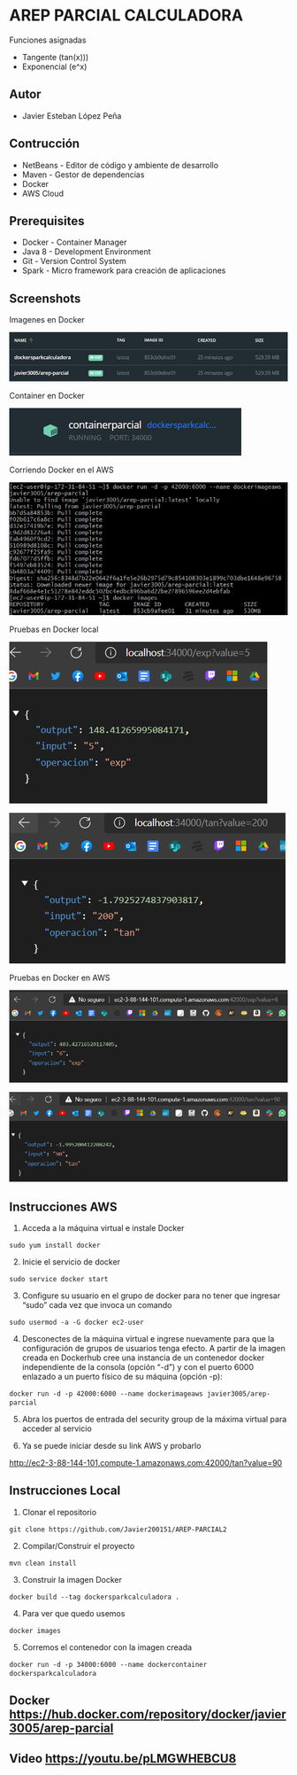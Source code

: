 # AREP PARCIAL CALCULADORA
Funciones asignadas
- Tangente (tan(x)))
- Exponencial (e^x)

## Autor
* Javier Esteban López Peña

## Contrucción
* NetBeans - Editor de código y ambiente de desarrollo
* Maven - Gestor de dependencias
* Docker 
* AWS Cloud

## Prerequisites
* Docker - Container Manager
* Java 8 - Development Environment
* Git - Version Control System
* Spark - Micro framework para creación de aplicaciones

## Screenshots

Imagenes en Docker

![](img/imageslocal.png)

Container en Docker 

![](img/containerlocal.png)

Corriendo Docker en el AWS

![](img/dockeraws.png)

Pruebas en Docker local

![](img/dockerexp.png)

![](img/dockertan.png)

Pruebas en Docker en AWS

![](img/pruebaexp.png)

![](img/pruebatan.png)

## Instrucciones AWS
1. Acceda a la máquina virtual e instale Docker

```
sudo yum install docker
```

2. Inicie el servicio de docker

```
sudo service docker start
```

3. Configure su usuario en el grupo de docker para no tener que ingresar “sudo” cada vez que invoca un comando

```
sudo usermod -a -G docker ec2-user
```

4. Desconectes de la máquina virtual e ingrese nuevamente para que la configuración de grupos de usuarios tenga efecto. A partir de la imagen creada en Dockerhub cree una instancia de un contenedor docker independiente de la consola (opción “-d”) y con el puerto 6000 enlazado a un puerto físico de su máquina (opción -p):

```
docker run -d -p 42000:6000 --name dockerimageaws javier3005/arep-parcial
```

5. Abra los puertos de entrada del security group de la máxima virtual para acceder al servicio

6. Ya se puede iniciar desde su link AWS y probarlo

http://ec2-3-88-144-101.compute-1.amazonaws.com:42000/tan?value=90

## Instrucciones Local

1. Clonar el repositorio

```
git clone https://github.com/Javier200151/AREP-PARCIAL2
```

2. Compilar/Construir el proyecto

```
mvn clean install
```

3. Construir la imagen Docker

```
docker build --tag dockersparkcalculadora .
```

4. Para ver que quedo usemos

```
docker images
```

5. Corremos el contenedor con la imagen creada

```
docker run -d -p 34000:6000 --name dockercontainer dockersparkcalculadora
```

## Docker https://hub.docker.com/repository/docker/javier3005/arep-parcial
## Video https://youtu.be/pLMGWHEBCU8

